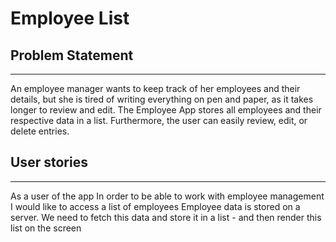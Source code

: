 # Employee List

## Problem Statement
--------
An employee manager wants to keep track of her employees and their details, but she is tired of writing everything on pen and paper, as it takes longer to review and edit.
The Employee App stores all employees and their respective data in a list. Furthermore, the user can easily review, edit, or delete entries.

## User stories
--------
As a user of the app
In order to be able to work with employee management
I would like to access a list of employees
Employee data is stored on a server. We need to fetch this data and store it in a list - and then render this list on the screen